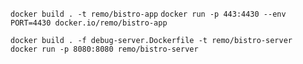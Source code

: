 ```docker build . -t remo/bistro-app```
```docker run -p 443:4430 --env PORT=4430 docker.io/remo/bistro-app```


```shell
docker build . -f debug-server.Dockerfile -t remo/bistro-server
docker run -p 8080:8080 remo/bistro-server
```
